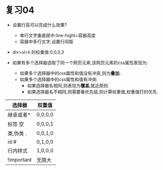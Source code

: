 # 复习04
+ 设置行高可以完成什么效果?
    + 单行文字垂直居中:line-hight=容器高度
    + 容器中多行文字,设置行间距

+ div>ul>li 的权重值:0,0,0,3

+ 如果有多个选择器选取了同一个网页元素,该网页元素的css属性表现为:
    + 如果多个选择器中的css属性和值没有冲突,则为**叠加.**
    + 如果多个选择器中的css属性和值有冲突:
        + 如果选择器名相同,则表现为**覆盖**,就近原则.
        + 如果选择器名不相同,则需要看优先级,则计算权重值,权重值打的优先.

|选择器|权重值|
|-|-|
|继承或者*|0,0,0,0|
|标签 空|0,0,0,1|
|类,伪类 .|0,0,1,0|
|id #|0,1,0,0|
|行内样式|1,0,0,0|
|!important|无限大|
